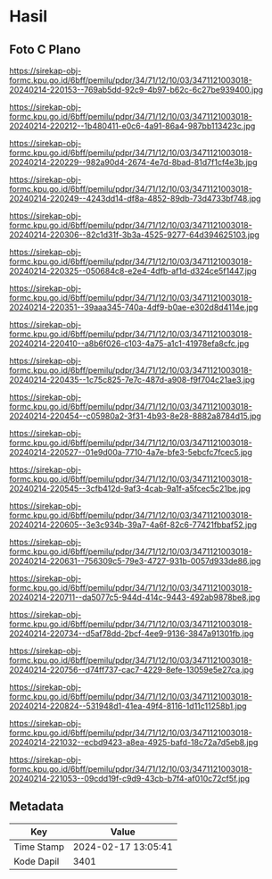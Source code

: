# Hasil

## Foto C Plano

https://sirekap-obj-formc.kpu.go.id/6bff/pemilu/pdpr/34/71/12/10/03/3471121003018-20240214-220153--769ab5dd-92c9-4b97-b62c-6c27be939400.jpg

https://sirekap-obj-formc.kpu.go.id/6bff/pemilu/pdpr/34/71/12/10/03/3471121003018-20240214-220212--1b480411-e0c6-4a91-86a4-987bb113423c.jpg

https://sirekap-obj-formc.kpu.go.id/6bff/pemilu/pdpr/34/71/12/10/03/3471121003018-20240214-220229--982a90d4-2674-4e7d-8bad-81d7f1cf4e3b.jpg

https://sirekap-obj-formc.kpu.go.id/6bff/pemilu/pdpr/34/71/12/10/03/3471121003018-20240214-220249--4243dd14-df8a-4852-89db-73d4733bf748.jpg

https://sirekap-obj-formc.kpu.go.id/6bff/pemilu/pdpr/34/71/12/10/03/3471121003018-20240214-220306--82c1d31f-3b3a-4525-9277-64d394625103.jpg

https://sirekap-obj-formc.kpu.go.id/6bff/pemilu/pdpr/34/71/12/10/03/3471121003018-20240214-220325--050684c8-e2e4-4dfb-af1d-d324ce5f1447.jpg

https://sirekap-obj-formc.kpu.go.id/6bff/pemilu/pdpr/34/71/12/10/03/3471121003018-20240214-220351--39aaa345-740a-4df9-b0ae-e302d8d4114e.jpg

https://sirekap-obj-formc.kpu.go.id/6bff/pemilu/pdpr/34/71/12/10/03/3471121003018-20240214-220410--a8b6f026-c103-4a75-a1c1-41978efa8cfc.jpg

https://sirekap-obj-formc.kpu.go.id/6bff/pemilu/pdpr/34/71/12/10/03/3471121003018-20240214-220435--1c75c825-7e7c-487d-a908-f9f704c21ae3.jpg

https://sirekap-obj-formc.kpu.go.id/6bff/pemilu/pdpr/34/71/12/10/03/3471121003018-20240214-220454--c05980a2-3f31-4b93-8e28-8882a8784d15.jpg

https://sirekap-obj-formc.kpu.go.id/6bff/pemilu/pdpr/34/71/12/10/03/3471121003018-20240214-220527--01e9d00a-7710-4a7e-bfe3-5ebcfc7fcec5.jpg

https://sirekap-obj-formc.kpu.go.id/6bff/pemilu/pdpr/34/71/12/10/03/3471121003018-20240214-220545--3cfb412d-9af3-4cab-9a1f-a5fcec5c21be.jpg

https://sirekap-obj-formc.kpu.go.id/6bff/pemilu/pdpr/34/71/12/10/03/3471121003018-20240214-220605--3e3c934b-39a7-4a6f-82c6-77421fbbaf52.jpg

https://sirekap-obj-formc.kpu.go.id/6bff/pemilu/pdpr/34/71/12/10/03/3471121003018-20240214-220631--756309c5-79e3-4727-931b-0057d933de86.jpg

https://sirekap-obj-formc.kpu.go.id/6bff/pemilu/pdpr/34/71/12/10/03/3471121003018-20240214-220711--da5077c5-944d-414c-9443-492ab9878be8.jpg

https://sirekap-obj-formc.kpu.go.id/6bff/pemilu/pdpr/34/71/12/10/03/3471121003018-20240214-220734--d5af78dd-2bcf-4ee9-9136-3847a91301fb.jpg

https://sirekap-obj-formc.kpu.go.id/6bff/pemilu/pdpr/34/71/12/10/03/3471121003018-20240214-220756--d74ff737-cac7-4229-8efe-13059e5e27ca.jpg

https://sirekap-obj-formc.kpu.go.id/6bff/pemilu/pdpr/34/71/12/10/03/3471121003018-20240214-220824--531948d1-41ea-49f4-8116-1d11c11258b1.jpg

https://sirekap-obj-formc.kpu.go.id/6bff/pemilu/pdpr/34/71/12/10/03/3471121003018-20240214-221032--ecbd9423-a8ea-4925-bafd-18c72a7d5eb8.jpg

https://sirekap-obj-formc.kpu.go.id/6bff/pemilu/pdpr/34/71/12/10/03/3471121003018-20240214-221053--09cdd19f-c9d9-43cb-b7f4-af010c72cf5f.jpg


## Metadata

| Key        | Value               |
| ---------- | ------------------- |
| Time Stamp | 2024-02-17 13:05:41 |
| Kode Dapil | 3401                |



